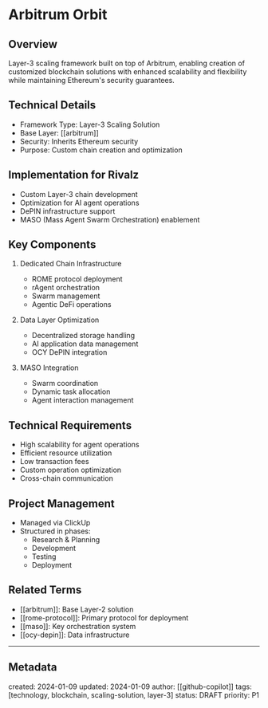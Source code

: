 # Arbitrum Orbit

## Overview
Layer-3 scaling framework built on top of Arbitrum, enabling creation of customized blockchain solutions with enhanced scalability and flexibility while maintaining Ethereum's security guarantees.

## Technical Details
- Framework Type: Layer-3 Scaling Solution
- Base Layer: [[arbitrum]]
- Security: Inherits Ethereum security
- Purpose: Custom chain creation and optimization

## Implementation for Rivalz
- Custom Layer-3 chain development
- Optimization for AI agent operations
- DePIN infrastructure support
- MASO (Mass Agent Swarm Orchestration) enablement

## Key Components
1. Dedicated Chain Infrastructure
   - ROME protocol deployment
   - rAgent orchestration
   - Swarm management
   - Agentic DeFi operations

2. Data Layer Optimization
   - Decentralized storage handling
   - AI application data management
   - OCY DePIN integration

3. MASO Integration
   - Swarm coordination
   - Dynamic task allocation
   - Agent interaction management

## Technical Requirements
- High scalability for agent operations
- Efficient resource utilization
- Low transaction fees
- Custom operation optimization
- Cross-chain communication

## Project Management
- Managed via ClickUp
- Structured in phases:
  - Research & Planning
  - Development
  - Testing
  - Deployment

## Related Terms
- [[arbitrum]]: Base Layer-2 solution
- [[rome-protocol]]: Primary protocol for deployment
- [[maso]]: Key orchestration system
- [[ocy-depin]]: Data infrastructure

---
## Metadata
created: 2024-01-09
updated: 2024-01-09
author: [[github-copilot]]
tags: [technology, blockchain, scaling-solution, layer-3]
status: DRAFT
priority: P1